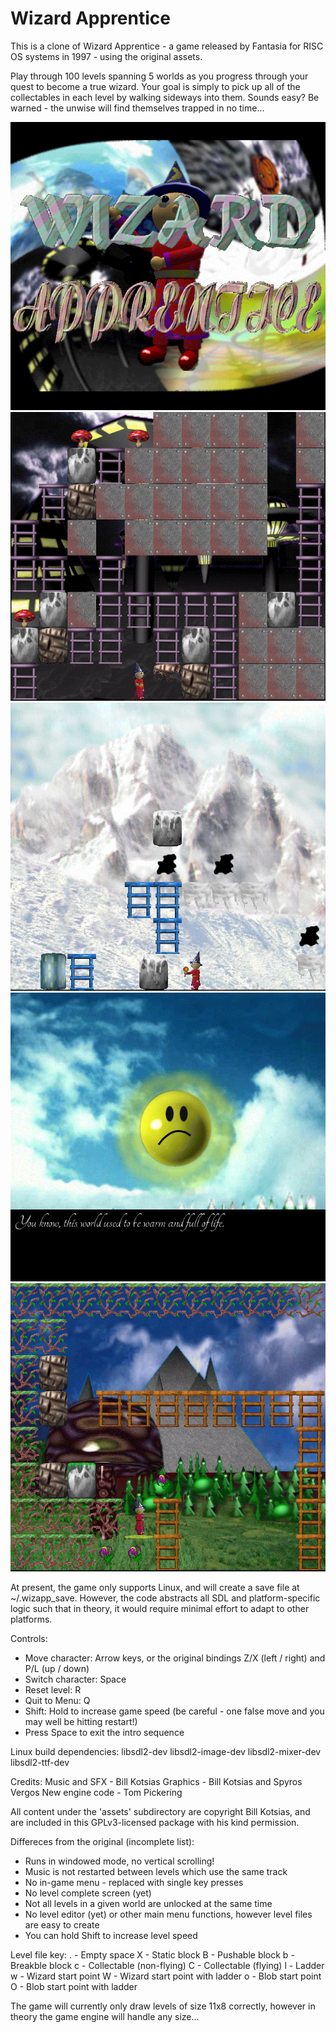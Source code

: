 # Wizard Apprentice

This is a clone of Wizard Apprentice - a game released by Fantasia for RISC OS systems in 1997 - using the original assets.

Play through 100 levels spanning 5 worlds as you progress through your quest to become a true wizard. Your goal is simply to pick up all of the collectables in each level by walking sideways into them. Sounds easy? Be warned - the unwise will find themselves trapped in no time...

![Screenshot 0](screenshots/00.png)
![Screenshot 1](screenshots/01.png)
![Screenshot 2](screenshots/02.png)
![Screenshot 3](screenshots/03.png)
![Screenshot 4](screenshots/04.png)

At present, the game only supports Linux, and will create a save file at ~/.wizapp_save. However, the code abstracts all SDL and platform-specific logic such that in theory, it would require minimal effort to adapt to other platforms.

Controls:
* Move character: Arrow keys, or the original bindings Z/X (left / right) and P/L (up / down)
* Switch character: Space
* Reset level: R
* Quit to Menu: Q
* Shift: Hold to increase game speed (be careful - one false move and you may well be hitting restart!)
* Press Space to exit the intro sequence

Linux build dependencies:
libsdl2-dev
libsdl2-image-dev
libsdl2-mixer-dev
libsdl2-ttf-dev

Credits:
Music and SFX - Bill Kotsias
Graphics - Bill Kotsias and Spyros Vergos
New engine code - Tom Pickering

All content under the 'assets' subdirectory are copyright Bill Kotsias, and are included in this GPLv3-licensed package with his kind permission.

Differeces from the original (incomplete list):
* Runs in windowed mode, no vertical scrolling!
* Music is not restarted between levels which use the same track
* No in-game menu - replaced with single key presses
* No level complete screen (yet)
* Not all levels in a given world are unlocked at the same time
* No level editor (yet) or other main menu functions, however level files are easy to create
* You can hold Shift to increase level speed

Level file key:
. - Empty space
X - Static block
B - Pushable block
b - Breakble block
c - Collectable (non-flying)
C - Collectable (flying)
l - Ladder
w - Wizard start point
W - Wizard start point with ladder
o - Blob start point
O - Blob start point with ladder

The game will currently only draw levels of size 11x8 correctly, however in theory the game engine will handle any size...
